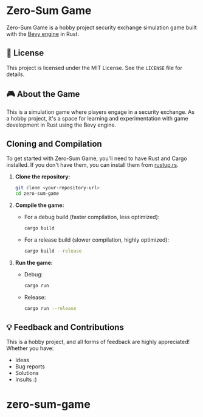# Zero-Sum Game

Zero-Sum Game is a hobby project security exchange simulation game built with the [Bevy engine](https://bevyengine.org/) in Rust.

## 📜 License

This project is licensed under the MIT License. See the `LICENSE` file for details.

## 🎮 About the Game

This is a simulation game where players engage in a security exchange. As a hobby project, it's a space for learning and experimentation with game development in Rust using the Bevy engine.

##  Cloning and Compilation

To get started with Zero-Sum Game, you'll need to have Rust and Cargo installed. If you don't have them, you can install them from [rustup.rs](https://rustup.rs/).

1.  **Clone the repository:**
    ```bash
    git clone <your-repository-url>
    cd zero-sum-game
    ```

2.  **Compile the game:**
    * For a debug build (faster compilation, less optimized):
        ```bash
        cargo build
        ```
    * For a release build (slower compilation, highly optimized):
        ```bash
        cargo build --release
        ```

3.  **Run the game:**
    * Debug:
        ```bash
        cargo run
        ```
    * Release:
        ```bash
        cargo run --release
        ```

## 💡 Feedback and Contributions

This is a hobby project, and all forms of feedback are highly appreciated! Whether you have:
* Ideas
* Bug reports
* Solutions
* Insults :)
# zero-sum-game
